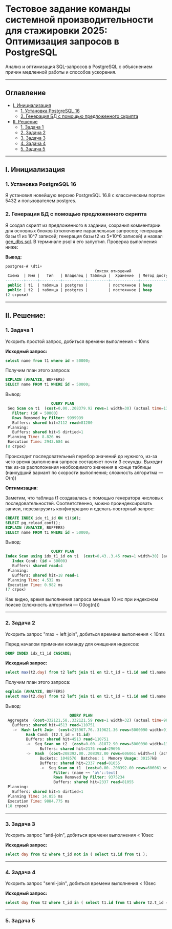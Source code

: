 # Тестовое задание команды системной производительности для стажировки 2025: Оптимизация запросов в PostgreSQL

Анализ и оптимизация SQL-запросов в PostgreSQL с объяснением причин медленной работы и способов ускорения.

---

## Оглавление

- [I. Инициализация](#i-ициализация)
  - [1. Установка PostgreSQL 16](#1-установка-postgresql-16)
  - [2. Генерация БД с помощью предложенного скрипта](#2-генерация-бд-с-помощью-предложенного-скрипта)
- [II. Решение](#ii-решение)
  - [1. Задача 1](#1-задача-1)
  - [2. Задача 2](#2-задача-2)
  - [3. Задача 3](#3-задача-3)
  - [4. Задача 4](#4-задача-4)
  - [5. Задача 5](#5-задача-5)

---

## I. Инициализация

### 1. Установка PostgreSQL 16

Я установил новейшую версию PostgreSQL 16.8 с классическим портом 5432 и пользователем postgres.

### 2. Генерация БД с помощью предложенного скрипта

Я создал скрипт из предложенного в задании, сохранил комментарии для основных блоков (отключение параллельных запросов; генерация базы t1 из 10^7 записей; генерация базы t2 из 5*10^6 записей) и назвал [gen_dbs.sql](gen_dbs.sql). 
В терминале psql я его запустил. Проверка выполнения ниже:

**Вывод:**

```sql
postgres-# \dti+
                                       Список отношений
 Схема  | Имя |   Тип   | Владелец | Таблица |  Хранение  | Метод доступа | Размер | Описание
--------+-----+---------+----------+---------+------------+---------------+--------+----------
 public | t1  | таблица | postgres |         | постоянное | heap          | 652 MB |
 public | t2  | таблица | postgres |         | постоянное | heap          | 249 MB |
(2 строки)
```

---

## II. Решение:

### 1. Задача 1

Ускорить простой запроc, добиться времени выполнения < 10ms

**Исходный запрос:**

``` sql
select name from t1 where id = 50000;
```
Получим план этого запроса:

``` sql
EXPLAIN (ANALYZE, BUFFERS)
SELECT name FROM t1 WHERE id = 50000;
```

Вывод:

```sql
                    QUERY PLAN
 Seq Scan on t1  (cost=0.00..208379.92 rows=1 width=30) (actual time=13.877..2941.615 rows=1 loops=1)
   Filter: (id = 50000)
   Rows Removed by Filter: 9999999
   Buffers: shared hit=2112 read=81280
 Planning:
   Buffers: shared hit=5 dirtied=1
 Planning Time: 8.826 ms
 Execution Time: 2943.684 ms
(8 строк)
```

Происходит последовательный перебор значений до нужного, из-за чего время выполнения запроса составляет почти 3 секунды. Выходит так из-за расположения необходимого значения в конце таблицы (наихудший вариант по скорости выполнения; сложность алгоритма — O(n))

**Оптимизация:**

Заметим, что таблица t1 создавалась с помощью генератора числовых последовательностей. Соответственно, можно проиндексировать записи, перезагрузить конфигурацию и сделать повторный запрос:

```sql
CREATE INDEX idx_t1_id ON t1(id);
SELECT pg_reload_conf();
EXPLAIN (ANALYZE, BUFFERS)
SELECT name FROM t1 WHERE id = 50000;
```

Вывод:

```sql
                    QUERY PLAN
Index Scan using idx_t1_id on t1  (cost=0.43..3.45 rows=1 width=30) (actual time=0.524..0.528 rows=1 loops=1)
   Index Cond: (id = 50000)
   Buffers: shared read=4
 Planning:
   Buffers: shared hit=18 read=1
 Planning Time: 4.532 ms
 Execution Time: 0.982 ms
(7 строк)
```
Как видно, время выполнения запроса меньше 10 мс при индексном поиске (сложность алгоритмя — O(log(n)))

---

### 2. Задача 2

Ускорить запрос "max + left join", добиться времени выполнения < 10ms

Перед началом применим команду для очищения индексов:

```sql
DROP INDEX idx_t1_id CASCADE;
```

**Исходный запрос:**

``` sql
select max(t2.day) from t2 left join t1 on t2.t_id = t1.id and t1.name like 'a%';
```
Получим план этого запроса:

``` sql
explain (ANALYZE, BUFFERS)
select max(t2.day) from t2 left join t1 on t2.t_id = t1.id and t1.name like 'a%';
```

Вывод:

```sql
                            QUERY PLAN
 Aggregate  (cost=332121.58..332121.59 rows=1 width=32) (actual time=9880.463..9880.465 rows=1 loops=1)
   Buffers: shared hit=4513 read=110751
   ->  Hash Left Join  (cost=215967.76..319621.36 rows=5000090 width=9) (actual time=3367.583..6890.569 rows=5000000 loops=1)
         Hash Cond: (t2.t_id = t1.id)
         Buffers: shared hit=4513 read=110751
         ->  Seq Scan on t2  (cost=0.00..81872.90 rows=5000090 width=13) (actual time=1.099..920.136 rows=5000000 loops=1)
               Buffers: shared hit=2176 read=29696
         ->  Hash  (cost=208392.00..208392.00 rows=606061 width=4) (actual time=3362.394..3362.395 rows=624766 loops=1)
               Buckets: 1048576  Batches: 1  Memory Usage: 30157kB
               Buffers: shared hit=2337 read=81055
               ->  Seq Scan on t1  (cost=0.00..208392.00 rows=606061 width=4) (actual time=0.138..3067.305 rows=624766 loops=1)
                     Filter: (name ~~ 'a%'::text)
                     Rows Removed by Filter: 9375234
                     Buffers: shared hit=2337 read=81055
 Planning:
   Buffers: shared hit=5 dirtied=1
 Planning Time: 14.855 ms
 Execution Time: 9884.775 ms
(18 строк)
```

---

### 3. Задача 3

Ускорить запрос "anti-join", добиться времени выполнения < 10sec

**Исходный запрос:**

``` sql
select day from t2 where t_id not in ( select t1.id from t1 );
```

---

### 4. Задача 4

Ускорить запрос "semi-join", добиться времени выполнения < 10sec

**Исходный запрос:**

``` sql
select day from t2 where t_id in ( select t1.id from t1 where t2.t_id = t1.id) and day > to_char(date_trunc('day',now()- '1 months'::interval),'yyyymmdd');
```

---

### 5. Задача 5
